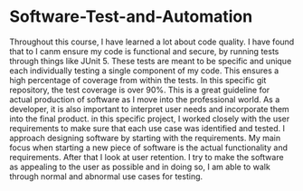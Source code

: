 ﻿# Software-Test-and-Automation
Throughout this course, I have learned a lot about code quality. I have found that to I canm ensure my code is functional and secure, by running tests through things like JUnit 5. These tests are meant to be specific and unique each individually testing a single component of my code. This ensures a high percentage of coverage from within the tests. In this specific git repository, the test coverage is over 90%. This is a great guideline for actual production of software as I move into the professional world. As a developer, it is also important to interpret user needs and incorporate them into the final product. in this specific project, I worked closely with the user requirements to make sure that each use case was identified and tested. I approach designing software by starting with the requirements. My main focus when starting a new piece of software is the actual functionality and requirements. After that I look at user retention. I try to make the software as appealing to the user as possible and in doing so, I am able to walk through normal and abnormal use cases for testing. 
